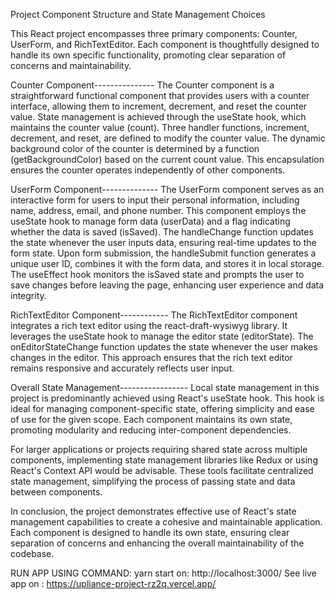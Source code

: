Project Component Structure and State Management Choices


This React project encompasses three primary components: Counter, UserForm, and RichTextEditor. Each component is thoughtfully designed to handle its own specific functionality, promoting clear separation of concerns and maintainability.

Counter Component---------------
The Counter component is a straightforward functional component that provides users with a counter interface, allowing them to increment, decrement, and reset the counter value. State management is achieved through the useState hook, which maintains the counter value (count). Three handler functions, increment, decrement, and reset, are defined to modify the counter value. The dynamic background color of the counter is determined by a function (getBackgroundColor) based on the current count value. This encapsulation ensures the counter operates independently of other components.

UserForm Component--------------
The UserForm component serves as an interactive form for users to input their personal information, including name, address, email, and phone number. This component employs the useState hook to manage form data (userData) and a flag indicating whether the data is saved (isSaved). The handleChange function updates the state whenever the user inputs data, ensuring real-time updates to the form state. Upon form submission, the handleSubmit function generates a unique user ID, combines it with the form data, and stores it in local storage. The useEffect hook monitors the isSaved state and prompts the user to save changes before leaving the page, enhancing user experience and data integrity.

RichTextEditor Component------------
The RichTextEditor component integrates a rich text editor using the react-draft-wysiwyg library. It leverages the useState hook to manage the editor state (editorState). The onEditorStateChange function updates the state whenever the user makes changes in the editor. This approach ensures that the rich text editor remains responsive and accurately reflects user input.

Overall State Management-----------------
Local state management in this project is predominantly achieved using React's useState hook. This hook is ideal for managing component-specific state, offering simplicity and ease of use for the given scope. Each component maintains its own state, promoting modularity and reducing inter-component dependencies.

For larger applications or projects requiring shared state across multiple components, implementing state management libraries like Redux or using React's Context API would be advisable. These tools facilitate centralized state management, simplifying the process of passing state and data between components.

In conclusion, the project demonstrates effective use of React's state management capabilities to create a cohesive and maintainable application. Each component is designed to handle its own state, ensuring clear separation of concerns and enhancing the overall maintainability of the codebase.

RUN APP USING COMMAND: yarn start on:  http://localhost:3000/
See live app on : https://upliance-project-rz2q.vercel.app/

